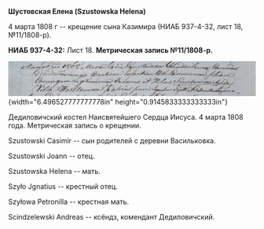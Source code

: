 **Шустовская Елена (Szustowska Helena)**

4 марта 1808 г -- крещение сына Казимира (НИАБ 937-4-32, лист 18,
№11/1808-р).

**НИАБ 937-4-32:** Лист 18. **Метрическая запись №11/1808-р.**

![](./media/99ac8b1932e582596fb4a54aaefe762d0856ba2e.png){width="6.496527777777778in"
height="0.9145833333333333in"}

Дедиловичский костел Наисвятейшего Сердца Иисуса. 4 марта 1808 года.
Метрическая запись о крещении.

Szustowski Casimir -- сын родителей с деревни Васильковка.

Szustowski Joann -- отец.

Szustowska Helena -- мать.

Szyło Jgnatius -- крестный отец.

Szyłowa Petronilla -- крестная мать.

Scindzelewski Andreas -- ксёндз, комендант Дедиловичский.
